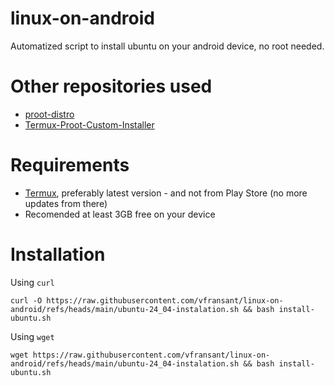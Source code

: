 # linux-on-android
Automatized script to install ubuntu on your android device, no root needed.

# Other repositories used
- [proot-distro](https://github.com/termux/proot-distro)
- [Termux-Proot-Custom-Installer](https://github.com/23xvx/Termux-Proot-Custom-Installer)

# Requirements
- [Termux](https://termux.dev/en/), preferably latest version - and not from Play Store (no more updates from there)
- Recomended at least 3GB free on your device

# Installation
Using `curl`

```
curl -O https://raw.githubusercontent.com/vfransant/linux-on-android/refs/heads/main/ubuntu-24_04-instalation.sh && bash install-ubuntu.sh
```

Using `wget`
```
wget https://raw.githubusercontent.com/vfransant/linux-on-android/refs/heads/main/ubuntu-24_04-instalation.sh && bash install-ubuntu.sh
```
